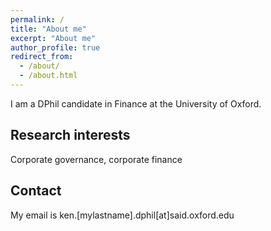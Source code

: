 ```yaml
---
permalink: /
title: "About me"
excerpt: "About me"
author_profile: true
redirect_from: 
  - /about/
  - /about.html
---
```


I am a DPhil candidate in Finance at the University of Oxford.

Research interests
------
Corporate governance, corporate finance

Contact
------
My email is ken.[mylastname].dphil[at]said.oxford.edu
